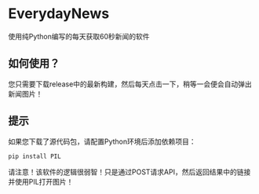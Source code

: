 # EverydayNews
使用纯Python编写的每天获取60秒新闻的软件

## 如何使用？
您只需要下载release中的最新构建，然后每天点击一下，稍等一会便会自动弹出新闻图片！

## 提示
如果您下载了源代码包，请配置Python环境后添加依赖项目：

``pip install PIL``

请注意！该软件的逻辑很弱智！只是通过POST请求API，然后返回结果中的链接并使用PIL打开图片！
